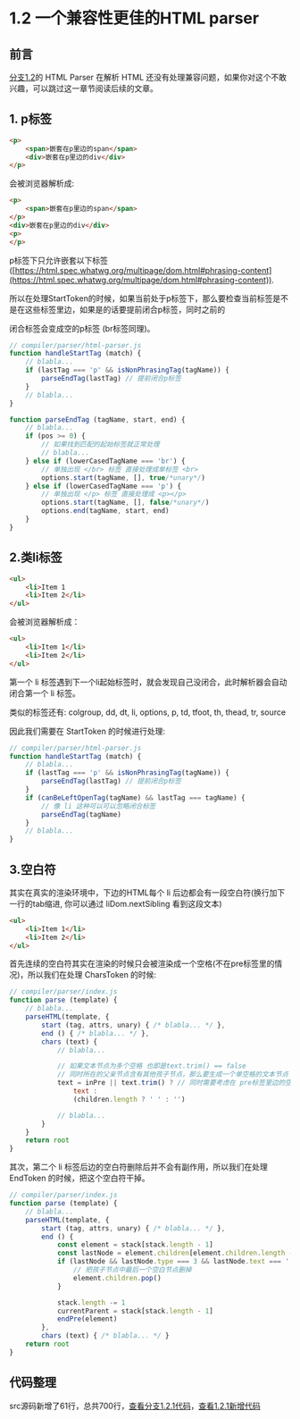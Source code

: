 # 1.2 一个兼容性更佳的HTML parser

## 前言

[分支1.2](https://github.com/raphealguo/how-to-learn-vue2/tree/1.2)的 HTML Parser 在解析 HTML 还没有处理兼容问题，如果你对这个不敢兴趣，可以跳过这一章节阅读后续的文章。

## 1.  p标签

```html
<p>
	<span>嵌套在p里边的span</span>
	<div>嵌套在p里边的div</div>
</p>
```

会被浏览器解析成:

```html
<p>
	<span>嵌套在p里边的span</span>
</p>
<div>嵌套在p里边的div</div>
<p>
</p>
```

p标签下只允许嵌套以下标签([https://html.spec.whatwg.org/multipage/dom.html#phrasing-content](https://html.spec.whatwg.org/multipage/dom.html#phrasing-content)).

所以在处理StartToken的时候，如果当前处于p标签下，那么要检查当前标签是不是在这些标签里边，如果是的话要提前闭合p标签，同时之前的</p>闭合标签会变成空的p标签 (br标签同理)。

```javascript
// compiler/parser/html-parser.js
function handleStartTag (match) {
	// blabla...
	if (lastTag === 'p' && isNonPhrasingTag(tagName)) {
		parseEndTag(lastTag) // 提前闭合p标签
	}
	// blabla...
}

function parseEndTag (tagName, start, end) {
	// blabla...
	if (pos >= 0) {
		// 如果找到匹配的起始标签就正常处理
		// blabla...
	} else if (lowerCasedTagName === 'br') {
		// 单独出现 </br> 标签 直接处理成单标签 <br>
		options.start(tagName, [], true/*unary*/)
	} else if (lowerCasedTagName === 'p') {
		// 单独出现 </p> 标签 直接处理成 <p></p>
		options.start(tagName, [], false/*unary*/)
		options.end(tagName, start, end)
	}
}
```

## 2.类li标签

```html
<ul>
	<li>Item 1
	<li>Item 2</li>
</ul>
```

会被浏览器解析成：

```html
<ul>
	<li>Item 1</li>
	<li>Item 2</li>
</ul>
```

第一个 li 标签遇到下一个li起始标签时，就会发现自己没闭合，此时解析器会自动闭合第一个 li 标签。

类似的标签还有: colgroup, dd, dt, li, options, p, td, tfoot, th, thead, tr, source

因此我们需要在 StartToken 的时候进行处理:

```javascript
// compiler/parser/html-parser.js
function handleStartTag (match) {
	// blabla...
	if (lastTag === 'p' && isNonPhrasingTag(tagName)) {
		parseEndTag(lastTag) // 提前闭合p标签
	}
	if (canBeLeftOpenTag(tagName) && lastTag === tagName) {
		// 像 li 这种可以可以忽略闭合标签
		parseEndTag(tagName)
	}
	// blabla...
}
```

## 3.空白符

其实在真实的渲染环境中，下边的HTML每个 li 后边都会有一段空白符(换行加下一行的tab缩进, 你可以通过 liDom.nextSibling 看到这段文本)

```html
<ul>
	<li>Item 1</li>
	<li>Item 2</li>
</ul>
```

首先连续的空白符其实在渲染的时候只会被渲染成一个空格(不在pre标签里的情况)，所以我们在处理 CharsToken 的时候:

```javascript
// compiler/parser/index.js
function parse (template) {
	// blabla...
	parseHTML(template, {
		start (tag, attrs, unary) { /* blabla... */ },
		end () { /* blabla... */ },
		chars (text) {
			// blabla...

			// 如果文本节点为多个空格 也即是text.trim() == false
			// 同时所在的父亲节点含有其他孩子节点，那么要生成一个单空格的文本节点
			text = inPre || text.trim() ? // 同时需要考虑在 pre标签里边的空白符不能做这样的转化
				text :
				(children.length ? ' ' : '')

			// blabla...
		}
	}
	return root
}
```

其次，第二个 li 标签后边的空白符删除后并不会有副作用，所以我们在处理 EndToken 的时候，把这个空白符干掉。

```javascript
// compiler/parser/index.js
function parse (template) {
	// blabla...
	parseHTML(template, {
		start (tag, attrs, unary) { /* blabla... */ },
		end () {
			const element = stack[stack.length - 1]
			const lastNode = element.children[element.children.length - 1]
			if (lastNode && lastNode.type === 3 && lastNode.text === ' ' && !inPre) {
				// 把孩子节点中最后一个空白节点删掉
				element.children.pop()
			}

			stack.length -= 1
			currentParent = stack[stack.length - 1]
			endPre(element)
		},
		chars (text) { /* blabla... */ }
	return root
}
```

## 代码整理

src源码新增了61行，总共700行，[查看分支1.2.1代码](https://github.com/raphealguo/how-to-learn-vue2/tree/1.2.1/src)，[查看1.2.1新增代码](https://github.com/raphealguo/how-to-learn-vue2/compare/1.2...1.2.1)
